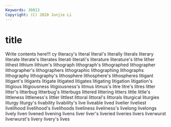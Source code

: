 ```yaml
---
Keywords: 30813
Copyright: (C) 2020 Junjie Li
---
```


# title

Write contents here!!!
cy 
literacy's 
literal 
literal's 
literally 
literals 
literary 
literate
literate's 
literates 
literati 
literati's 
literature 
literature's 
lithe 
lither 
lithest 
lithium
lithium's 
lithograph 
lithograph's 
lithographed 
lithographer 
lithographer's 
lithographers 
lithographic 
lithographing 
lithographs
lithography 
lithography's 
lithosphere 
lithosphere's 
lithospheres 
litigant 
litigant's 
litigants 
litigate 
litigated
litigates 
litigating 
litigation 
litigation's 
litigious 
litigiousness 
litigiousness's 
litmus 
litmus's 
litre
litre's 
litres 
litter 
litter's 
litterbug 
litterbug's 
litterbugs 
littered 
littering 
litters
little 
little's 
littleness 
littleness's 
littler 
littlest 
littoral 
littoral's 
littorals 
liturgical
liturgies 
liturgy 
liturgy's 
livability 
livability's 
live 
liveable 
lived 
livelier 
liveliest
livelihood 
livelihood's 
livelihoods 
liveliness 
liveliness's 
livelong 
livelongs 
lively 
liven 
livened
livening 
livens 
liver 
liver's 
liveried 
liveries 
livers 
liverwurst 
liverwurst's 
livery
livery's 
lives 
